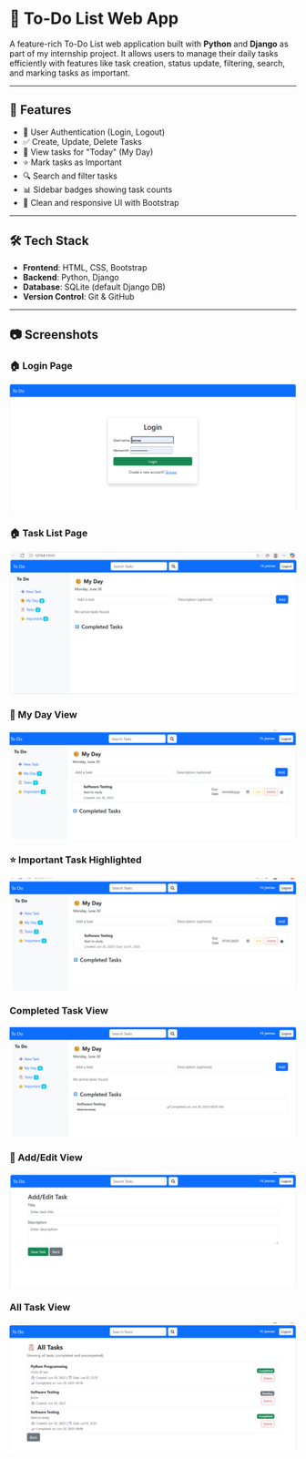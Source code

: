 # 📝 To-Do List Web App

A feature-rich To-Do List web application built with **Python** and **Django** as part of my internship project. It allows users to manage their daily tasks efficiently with features like task creation, status update, filtering, search, and marking tasks as important.

---

## 🚀 Features

- 🔐 User Authentication (Login, Logout)
- ✅ Create, Update, Delete Tasks
- 📅 View tasks for "Today" (My Day)
- ⭐ Mark tasks as Important
- 🔍 Search and filter tasks
- 📊 Sidebar badges showing task counts
- 🎨 Clean and responsive UI with Bootstrap

---

## 🛠️ Tech Stack

- **Frontend**: HTML, CSS, Bootstrap
- **Backend**: Python, Django
- **Database**: SQLite (default Django DB)
- **Version Control**: Git & GitHub

---

## 📷 Screenshots

### 🏠 Login Page
![Login](screenshot1.png)

### 🏠 Task List Page
![Task List](screenshot2.png)

### 📅 My Day View
![My Day](screenshot3.png)

### ⭐ Important Task Highlighted
![Important Task](screenshot4.png)

###  Completed Task View
![Completed](screenshot5.png)

### 📅 Add/Edit View
![Add/Edit](screenshot6.png)

###  All Task View
![All Task](screenshot7.png)






